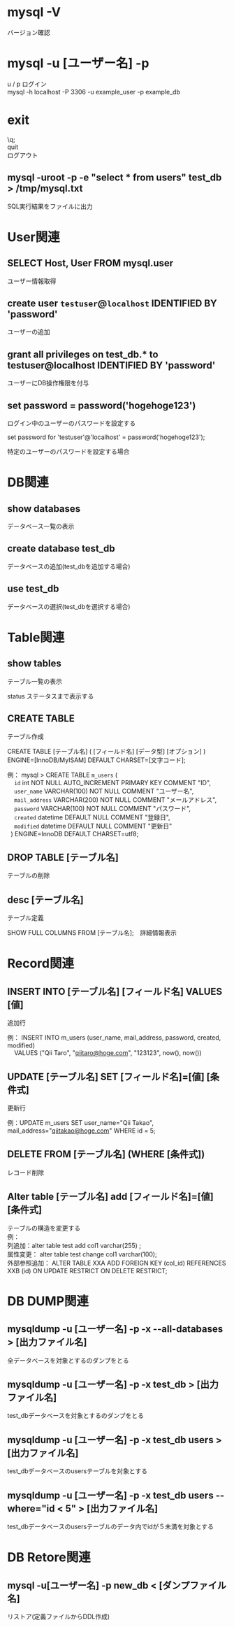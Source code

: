 
# mysql -V

バージョン確認

# mysql -u [ユーザー名] -p

u / p ログイン \
mysql -h localhost -P 3306 -u example_user -p example_db

# exit

\q; \
quit \
ログアウト

## mysql -uroot -p -e "select * from users" test_db > /tmp/mysql.txt

SQL実行結果をファイルに出力

# User関連

## SELECT Host, User FROM mysql.user

ユーザー情報取得

## create user `testuser`@`localhost` IDENTIFIED BY 'password'

ユーザーの追加

## grant all privileges on test_db.* to testuser@localhost IDENTIFIED BY 'password'

ユーザーにDB操作権限を付与

## set password = password('hogehoge123')

ログイン中のユーザーのパスワードを設定する

set password for 'testuser'@'localhost' = password('hogehoge123');

特定のユーザーのパスワードを設定する場合

# DB関連

## show databases

データベース一覧の表示

## create database test_db

データベースの追加(test_dbを追加する場合)

## use test_db

データベースの選択(test_dbを選択する場合)

# Table関連

## show tables

テーブル一覧の表示

status ステータスまで表示する

## CREATE TABLE

テーブル作成

CREATE TABLE [テーブル名] (
  [フィールド名] [データ型] [オプション]
) ENGINE=[InnoDB/MyISAM] DEFAULT CHARSET=[文字コード];

例：
mysql > CREATE TABLE `m_users` ( \
&nbsp;&nbsp;&nbsp;&nbsp;`id` int NOT NULL AUTO_INCREMENT PRIMARY KEY COMMENT "ID", \
&nbsp;&nbsp;&nbsp;&nbsp;`user_name` VARCHAR(100) NOT NULL COMMENT "ユーザー名", \
 &nbsp;&nbsp;&nbsp;&nbsp;`mail_address` VARCHAR(200) NOT NULL COMMENT "メールアドレス", \
&nbsp;&nbsp;&nbsp;&nbsp;`password` VARCHAR(100) NOT NULL COMMENT "パスワード", \
&nbsp;&nbsp;&nbsp;&nbsp;`created` datetime DEFAULT NULL COMMENT "登録日", \
&nbsp;&nbsp;&nbsp;&nbsp;`modified` datetime DEFAULT NULL COMMENT "更新日" \
&nbsp;&nbsp;) ENGINE=InnoDB DEFAULT CHARSET=utf8;

## DROP TABLE [テーブル名]

テーブルの削除

## desc [テーブル名]

テーブル定義

SHOW FULL COLUMNS FROM [テーブル名];　詳細情報表示

# Record関連

## INSERT INTO [テーブル名] [フィールド名] VALUES [値]

追加行

例：
INSERT INTO m_users (user_name, mail_address, password, created, modified) \
&nbsp;&nbsp;&nbsp;&nbsp;VALUES ("Qii Taro", "qiitaro@hoge.com", "123123", now(), now())

## UPDATE [テーブル名] SET [フィールド名]=[値] [条件式]

更新行

例：UPDATE m_users SET user_name="Qii Takao", mail_address="qiitakao@hoge.com" WHERE id = 5;

## DELETE FROM [テーブル名] (WHERE [条件式])

レコード削除

## Alter table [テーブル名] add [フィールド名]=[値] [条件式]

テーブルの構造を変更する \
例： \
列追加：alter table test add col1 varchar(255) ; \
属性変更：
alter table test change col1 varchar(100); \
外部参照追加：
ALTER TABLE XXA ADD FOREIGN KEY (col_id) REFERENCES XXB (id) ON UPDATE RESTRICT ON DELETE RESTRICT;

# DB DUMP関連

## mysqldump -u [ユーザー名] -p -x --all-databases > [出力ファイル名]

全データベースを対象とするのダンプをとる

## mysqldump -u [ユーザー名] -p -x test_db > [出力ファイル名]

test_dbデータベースを対象とするのダンプをとる

## mysqldump -u [ユーザー名] -p -x test_db users > [出力ファイル名]

test_dbデータベースのusersテーブルを対象とする

## mysqldump -u [ユーザー名] -p -x test_db users --where="id < 5" > [出力ファイル名]

test_dbデータベースのusersテーブルのデータ内でidが５未満を対象とする

# DB Retore関連

## mysql -u[ユーザー名] -p new_db < [ダンプファイル名]

リストア(定義ファイルからDDL作成)